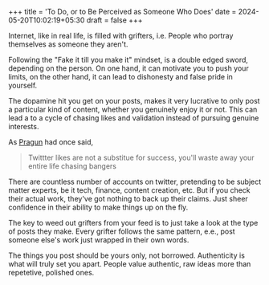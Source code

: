 +++
title = 'To Do, or to Be Perceived as Someone Who Does'
date = 2024-05-20T10:02:19+05:30
draft = false
+++

Internet, like in real life, is filled with grifters, i.e. People who portray themselves as someone they aren't. 

Following the "Fake it till you make it" mindset, is a double edged sword, depending on the person. On one hand, it can motivate you to push your limits, on the other hand, it can lead to dishonesty and false pride in yourself.

The dopamine hit you get on your posts, makes it very lucrative to only post a particular kind of content, whether you genuinely enjoy it or not. This can lead a to a cycle of chasing likes and validation instead of pursuing genuine interests.

As [Pragun](https://x.com/pragdua) had once said, 
> Twittter likes are not a substitue for success, you'll waste away your entire life chasing bangers

There are countless number of accounts on twitter, pretending to be subject matter experts, be it tech, finance, content creation, etc.
But if you check their actual work, they've got nothing to back up their claims. Just sheer confidence in their ability to make things up on the fly.

The key to weed out grifters from your feed is to just take a look at the type of posts they make. Every grifter follows the same pattern, e.e., post someone else's work just wrapped in their own words.

The things you post should be yours only, not borrowed. Authenticity is what will truly set you apart. People value authentic, raw ideas more than repetetive, polished ones.